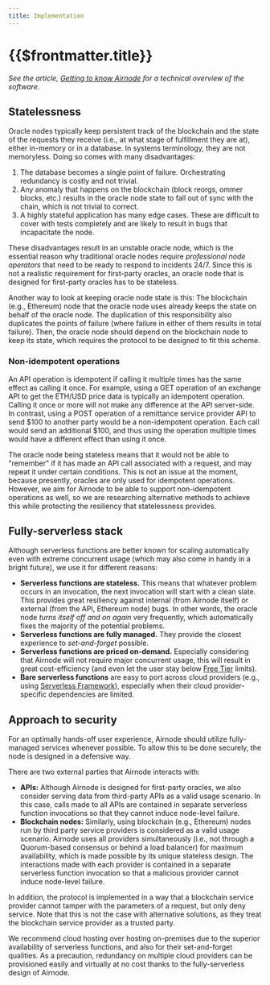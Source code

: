 ```yaml
---
title: Implementation
---
```


# {{$frontmatter.title}}

*See the article, [Getting to know Airnode](https://medium.com/api3/getting-to-know-airnode-162e50ea243e) for a technical overview of the software.*

## Statelessness

Oracle nodes typically keep persistent track of the blockchain and the state of the requests they receive (i.e., at what stage of fulfillment they are at), either in-memory or in a database. In systems terminology, they are not memoryless. Doing so comes with many disadvantages:

1. The database becomes a single point of failure. Orchestrating redundancy is costly and not trivial.
2. Any anomaly that happens on the blockchain (block reorgs, ommer blocks, etc.) results in the oracle node state to fall out of sync with the chain, which is not trivial to correct.
3. A highly stateful application has many edge cases. These are difficult to cover with tests completely and are likely to result in bugs that incapacitate the node.

These disadvantages result in an unstable oracle node, which is the essential reason why traditional oracle nodes require *professional node operators* that need to be ready to respond to incidents 24/7. Since this is not a realistic requirement for first-party oracles, an oracle node that is designed for first-party oracles has to be stateless.

Another way to look at keeping oracle node state is this: The blockchain (e.g., Ethereum) node that the oracle node uses already keeps the state on behalf of the oracle node. The duplication of this responsibility also duplicates the points of failure (where failure in either of them results in total failure). Then, the oracle node should depend on the blockchain node to keep its state, which requires the protocol to be designed to fit this scheme.

### Non-idempotent operations

An API operation is idempotent if calling it multiple times has the same effect as calling it once.
For example, using a GET operation of an exchange API to get the ETH/USD price data is typically an idempotent operation. Calling it once or more will not make any difference at the API server-side. In contrast, using a POST operation of a remittance service provider API to send $100 to another party would be a non-idempotent operation. Each call would send an additional $100, and thus using the operation multiple times would have a different effect than using it once.

The oracle node being stateless means that it would not be able to "remember" if it has made an API call associated with a request, and may repeat it under certain conditions. This is not an issue at the moment, because presently, oracles are only used for idempotent operations. However, we aim for Airnode to be able to support non-idempotent operations as well, so we are researching alternative methods to achieve this while protecting the resiliency that statelessness provides.

## Fully-serverless stack

Although serverless functions are better known for scaling automatically even with extreme concurrent usage (which may also come in handy in a bright future), we use it for different reasons:

* **Serverless functions are stateless.** This means that whatever problem occurs in an invocation, the next invocation will start with a clean slate. This provides great resiliency against internal (from Airnode itself) or external (from the API, Ethereum node) bugs. In other words, the oracle node *turns itself off and on again* very frequently, which automatically fixes the majority of the potential problems.
* **Serverless functions are fully managed.** They provide the closest experience to *set-and-forget* possible.
* **Serverless functions are priced on-demand.** Especially considering that Airnode will not require major concurrent usage, this will result in great cost-efficiency (and even let the user stay below [Free Tier](https://aws.amazon.com/free) limits).
* **Bare serverless functions** are easy to port across cloud providers (e.g., using [Serverless Framework](https://www.serverless.com/)), especially when their cloud provider-specific dependencies are limited.

## Approach to security

For an optimally hands-off user experience, Airnode should utilize fully-managed services whenever possible. To allow this to be done securely, the node is designed in a defensive way.

There are two external parties that Airnode interacts with:

* **APIs:** Although Airnode is designed for first-party oracles, we also consider serving data from third-party APIs as a valid usage scenario. In this case, calls made to all APIs are contained in separate serverless function invocations so that they cannot induce node-level failure.
* **Blockchain nodes:** Similarly, using blockchain (e.g., Ethereum) nodes run by third party service providers is considered as a valid usage scenario. Airnode uses all providers simultaneously (i.e., not through a Quorum-based consensus or behind a load balancer) for maximum availability, which is made possible by its unique stateless design. The interactions made with each provider is contained in a separate serverless function invocation so that a malicious provider cannot induce node-level failure.

In addition, the protocol is implemented in a way that a blockchain service provider cannot tamper with the parameters of a request, but only deny service. Note that this is not the case with alternative solutions, as they treat the blockchain service provider as a trusted party.

We recommend cloud hosting over hosting on-premises due to the superior availability of serverless functions, and also for their set-and-forget qualities. As a precaution, redundancy on multiple cloud providers can be provisioned easily and virtually at no cost thanks to the fully-serverless design of Airnode.
